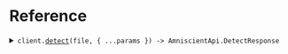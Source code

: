 # Reference

<details><summary><code>client.<a href="/src/Client.ts">detect</a>(file, { ...params }) -> AmniscientApi.DetectResponse</code></summary>
<dl>
<dd>

#### 📝 Description

<dl>
<dd>

<dl>
<dd>

Detects an object within an uploaded image file. Make sure to load the model you're using for detection first!

</dd>
</dl>
</dd>
</dl>

#### 🔌 Usage

<dl>
<dd>

<dl>
<dd>

```typescript
await client.detect(fs.createReadStream("/path/to/your/file"), {
    organizationId: "organization_id",
});
```

</dd>
</dl>
</dd>
</dl>

#### ⚙️ Parameters

<dl>
<dd>

<dl>
<dd>

**file:** `File | fs.ReadStream | Blob`

</dd>
</dl>

<dl>
<dd>

**request:** `AmniscientApi.DetectRequest`

</dd>
</dl>

<dl>
<dd>

**requestOptions:** `AmniscientApiClient.RequestOptions`

</dd>
</dl>
</dd>
</dl>

</dd>
</dl>
</details>

##
